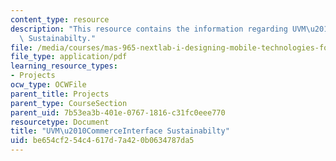 ```yaml
---
content_type: resource
description: "This resource contains the information regarding UVM\u2010Commerce Interface\
  \ Sustainabilty."
file: /media/courses/mas-965-nextlab-i-designing-mobile-technologies-for-the-next-billion-users-fall-2008/be654cf254c4617d7a420b0634787da5_MITMAS_965F08_mcomm_m4.pdf
file_type: application/pdf
learning_resource_types:
- Projects
ocw_type: OCWFile
parent_title: Projects
parent_type: CourseSection
parent_uid: 7b53ea3b-401e-0767-1816-c31fc0eee770
resourcetype: Document
title: "UVM\u2010CommerceInterface Sustainabilty"
uid: be654cf2-54c4-617d-7a42-0b0634787da5
---
```

